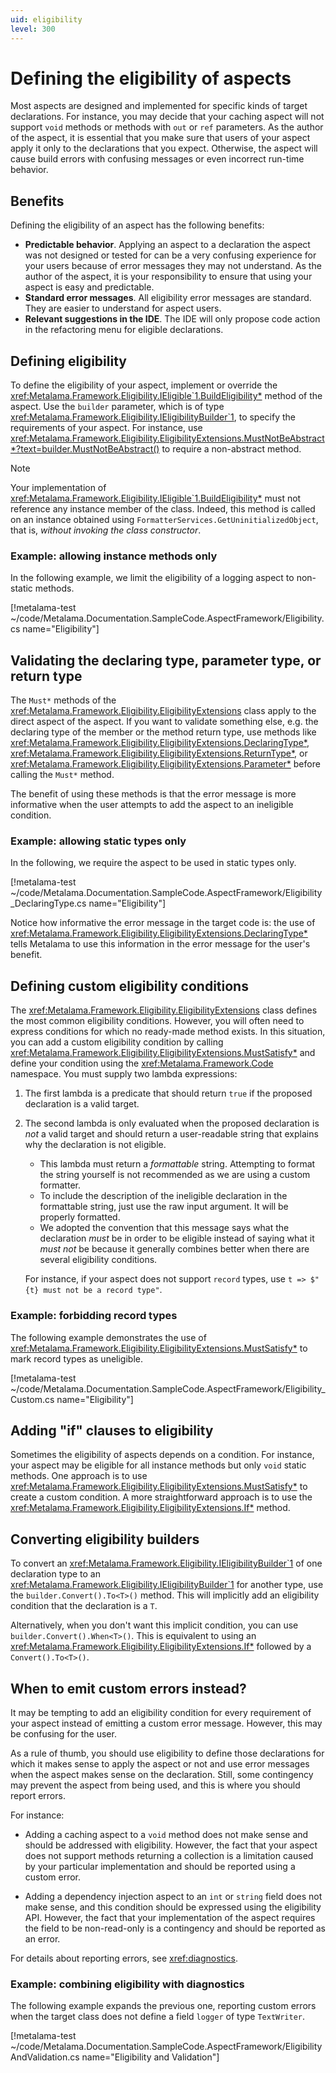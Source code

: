 ```yaml
---
uid: eligibility
level: 300
---
```


# Defining the eligibility of aspects

Most aspects are designed and implemented for specific kinds of target declarations. For instance, you may decide that your caching aspect will not support `void` methods or methods with `out` or `ref` parameters. As the author of the aspect, it is essential that you make sure that users of your aspect apply it only to the declarations that you expect. Otherwise, the aspect will cause build errors with confusing messages or even incorrect run-time behavior.

## Benefits

Defining the eligibility of an aspect has the following benefits:

* **Predictable behavior**. Applying an aspect to a declaration the aspect was not designed or tested for can be a very confusing experience for your users because of error messages they may not understand. As the author of the aspect, it is your responsibility to ensure that using your aspect is easy and predictable.
* **Standard error messages**. All eligibility error messages are standard. They are easier to understand for aspect users. 
* **Relevant suggestions in the IDE**. The IDE will only propose code action in the refactoring menu for eligible declarations.

## Defining eligibility

To define the eligibility of your aspect, implement or override the <xref:Metalama.Framework.Eligibility.IEligible`1.BuildEligibility*> method of the aspect. Use the `builder` parameter, which is of type <xref:Metalama.Framework.Eligibility.IEligibilityBuilder`1>, to specify the requirements of your aspect. For instance, use <xref:Metalama.Framework.Eligibility.EligibilityExtensions.MustNotBeAbstract*?text=builder.MustNotBeAbstract()> to require a non-abstract method.


>[!NOTE]
> Your implementation of <xref:Metalama.Framework.Eligibility.IEligible`1.BuildEligibility*> must not reference any instance member of the class. Indeed, this method is called on an instance obtained using `FormatterServices.GetUninitializedObject`, that is, _without invoking the class constructor_.

### Example: allowing instance methods only

In the following example, we limit the eligibility of a logging aspect to non-static methods.

[!metalama-test  ~/code/Metalama.Documentation.SampleCode.AspectFramework/Eligibility.cs name="Eligibility"]

## Validating the declaring type, parameter type, or return type

The `Must*` methods of the <xref:Metalama.Framework.Eligibility.EligibilityExtensions> class apply to the direct aspect of the aspect. If you want to validate something else, e.g. the declaring type of the member or the method return type, use methods like <xref:Metalama.Framework.Eligibility.EligibilityExtensions.DeclaringType*>, <xref:Metalama.Framework.Eligibility.EligibilityExtensions.ReturnType*>, or <xref:Metalama.Framework.Eligibility.EligibilityExtensions.Parameter*> before calling the `Must*` method.

The benefit of using these methods is that the error message is more informative when the user attempts to add the aspect to an ineligible condition.


### Example: allowing static types only

In the following, we require the aspect to be used in static types only.

[!metalama-test  ~/code/Metalama.Documentation.SampleCode.AspectFramework/Eligibility_DeclaringType.cs name="Eligibility"]

Notice how informative the error message in the target code is:  the use of <xref:Metalama.Framework.Eligibility.EligibilityExtensions.DeclaringType*> tells Metalama to use this information in the error message for the user's benefit.

## Defining custom eligibility conditions

The <xref:Metalama.Framework.Eligibility.EligibilityExtensions> class defines the most common eligibility conditions. However, you will often need to express conditions for which no ready-made method exists. In this situation, you can add a custom eligibility condition by calling <xref:Metalama.Framework.Eligibility.EligibilityExtensions.MustSatisfy*> and define your condition using the <xref:Metalama.Framework.Code> namespace. You must supply two lambda expressions:

1. The first lambda is a predicate that should return `true` if the proposed declaration is a valid target.
2. The second lambda is only evaluated when the proposed declaration is _not_ a valid target and should return a user-readable string that explains why the declaration is not eligible. 

    * This lambda must return a _formattable_ string. Attempting to format the string yourself is not recommended as we are using a custom formatter.
    * To include the description of the ineligible declaration in the formattable string, just use the raw input argument. It will be properly formatted.
    * We adopted the convention that this message says what the declaration _must_ be in order to be eligible instead of saying what it _must not_ be because it generally combines better when there are several eligibility conditions.

    For instance, if your aspect does not support `record` types, use `t => $"{t} must not be a record type"`.

### Example: forbidding record types

The following example demonstrates the use of <xref:Metalama.Framework.Eligibility.EligibilityExtensions.MustSatisfy*> to mark record types as uneligible.

[!metalama-test  ~/code/Metalama.Documentation.SampleCode.AspectFramework/Eligibility_Custom.cs name="Eligibility"]


## Adding "if" clauses to eligibility

Sometimes the eligibility of aspects depends on a condition. For instance, your aspect may be eligible for all instance methods but only `void` static methods. One approach is to use <xref:Metalama.Framework.Eligibility.EligibilityExtensions.MustSatisfy*> to create a custom condition. A more straightforward approach is to use the <xref:Metalama.Framework.Eligibility.EligibilityExtensions.If*> method.


## Converting eligibility builders

To convert an <xref:Metalama.Framework.Eligibility.IEligibilityBuilder`1> of one declaration type to an <xref:Metalama.Framework.Eligibility.IEligibilityBuilder`1> for another type, use the `builder.Convert().To<T>()` method. This will implicitly add an eligibility condition that the declaration is a `T`.

Alternatively, when you don't want this implicit condition, you can use `builder.Convert().When<T>()`. This is equivalent to using an <xref:Metalama.Framework.Eligibility.EligibilityExtensions.If*> followed by a `Convert().To<T>()`.


## When to emit custom errors instead?

It may be tempting to add an eligibility condition for every requirement of your aspect instead of emitting a custom error message. However, this may be confusing for the user.

As a rule of thumb, you should use eligibility to define those declarations for which it makes sense to apply the aspect or not and use error messages when the aspect makes sense on the declaration. Still, some contingency may prevent the aspect from being used, and this is where you should report errors.

For instance:

* Adding a caching aspect to a `void` method does not make sense and should be addressed with eligibility. However, the fact that your aspect does not support methods returning a collection is a limitation caused by your particular implementation and should be reported using a custom error.

* Adding a dependency injection aspect to an `int` or `string` field does not make sense, and this condition should be expressed using the eligibility API. However, the fact that your implementation of the aspect requires the field to be non-read-only is a contingency and should be reported as an error.

For details about reporting errors, see <xref:diagnostics>.

### Example: combining eligibility with diagnostics

The following example expands the previous one, reporting custom errors when the target class does not define a field `logger` of type `TextWriter`.

[!metalama-test ~/code/Metalama.Documentation.SampleCode.AspectFramework/EligibilityAndValidation.cs name="Eligibility and Validation"]

